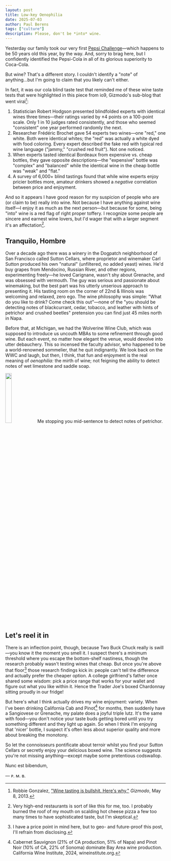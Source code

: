 ```yaml
---
layout: post
title: Low-key Oenophilia
date: 2025-07-03
author:	Paul Berens
tags: ["culture"]
description: Please, don't be *into* wine.
---
```

Yesterday our family took our very first [Pepsi Challenge](https://en.wikipedia.org/wiki/Pepsi_Challenge)—which happens to be 50 years old this year, by the way. And, sorry to brag here, but I confidently identified the Pepsi-Cola in all of its glorious superiority to Coca-Cola.

But wine? That's a different story. I couldn't identify a "note" of anything...but I'm going to claim that you likely can't either.

In fact, it was our cola blind taste test that reminded me of these wine taste tests that were highlighted in this piece from io9, Gizmodo's sub-blog that went viral[^1]:
1. Statistician Robert Hodgson presented blindfolded experts with identical wines three times—their ratings varied by ±4 points on a 100-point scale. Only 1 in 10 judges rated consistently, and those who seemed "consistent" one year performed randomly the next.
2. Researcher Frédéric Brochet gave 54 experts two wines—one "red," one white. Both were identical whites; the "red" was actually a white dyed with food coloring. Every expert described the fake red with typical red wine language ("jammy," "crushed red fruit"). Not one noticed.
3. When experts tasted identical Bordeaux from expensive vs. cheap bottles, they gave opposite descriptions—the "expensive" bottle was "complex" and "balanced" while the identical wine in the cheap bottle was "weak" and "flat."
4. A survey of 6,000+ blind tastings found that while wine experts enjoy pricier bottles more, amateur drinkers showed a *negative* correlation between price and enjoyment.

[^1]: Robbie Gonzalez, ["Wine tasting is bullshit. Here's why,"](https://gizmodo.com/wine-tasting-is-bullshit-heres-why-496098276) *Gizmodo*, May 8, 2013.

And so it appears I have good reason for my suspicion of people who are (or claim to be) really into wine. Not because I have anything against wine itself—I enjoy it as much as the next person—but because for some, being "into" wine is a red flag of right proper toffery. I recognize some people are sincere and earnest wine lovers, but I'd wager that with a larger segment it's an affectation[^2].

[^2]:Very high-end restaurants is sort of like this for me, too. I probably burned the roof of my mouth on scalding hot cheese pizza a few too many times to have sophisticated taste, but I'm skeptical.

## Tranquilo, Hombre

Over a decade ago there was a winery in the Dogpatch neighborhood of San Francisco called Sutton Cellars, where proprietor and winemaker Carl Sutton produced his own "natural" (unfiltered, no added yeast) wines. He'd buy grapes from Mendocino, Russian River, and other regions, experimenting freely—he loved Carignane, wasn't shy about Grenache, and was obsessed with vermouth. The guy was serious and passionate about winemaking, but the best part was his utterly unserious approach to presenting it. His tasting room on the corner of 22nd & Illinois was welcoming and relaxed, zero ego. The wine philosophy was simple: "What do you like to drink? Come check this out"—none of the "you should be detecting notes of blackcurrant, cedar, tobacco, and leather with hints of petrichor and crushed beetles" pretension you can find just 45 miles north in Napa.

Before that, at Michigan, we had the Wolverine Wine Club, which was supposed to introduce us uncouth MBAs to some refinement through good wine. But each event, no matter how elegant the venue, would devolve into utter debauchery. This so incensed the faculty advisor, who happened to be a world-renowned sommelier, that he quit indignantly. We look back on the WWC and laugh, but then, I think, that fun and enjoyment is the real meaning of *oenophilia:* the mirth of wine; not feigning the ability to detect notes of wet limestone and saddle soap.

<p><img src="https://upload.wikimedia.org/wikipedia/commons/thumb/0/07/Smelling_the_wine.jpg/960px-Smelling_the_wine.jpg" width="20%"><span class="muted small">Me stopping you mid-sentence to detect notes of petrichor.</span></p>

## Let's reel it in

There is an inflection point, though, because Two Buck Chuck really is swill—you know it the moment you smell it. I suspect there's a minimum threshold where you escape the bottom-shelf nastiness, though the research probably wasn't testing wines that cheap. But once you're above that floor[^3] those research findings kick in: people can't tell the difference and actually prefer the cheaper option. A college girlfriend's father once shared some wisdom: pick a price range that works for your wallet and figure out what you like within it. Hence the Trader Joe's boxed Chardonnay sitting proudly in our fridge!

[^3]: I have a price point in mind here, but to geo- and future-proof this post, I'll refrain from disclosing.

But here's what I think actually drives my wine enjoyment: variety. When I've been drinking California Cab and Pinot[^4] for months, then suddenly have a Sangiovese or Grenache, my palate does a joyful triple lutz. It's the same with food—you don't notice your taste buds getting bored until you try something different and they light up again. So when I think I'm enjoying that 'nicer' bottle, I suspect it's often less about superior quality and more about breaking the monotony.

[^4]: Cabernet Sauvignon (21% of CA production, 51% of Napa) and Pinot Noir (10% of CA, 22% of Sonoma) dominate Bay Area wine production. California Wine Institute, 2024, wineinstitute.org.

So let the connoisseurs pontificate about terroir whilst you find your Sutton Cellars or secretly enjoy your delicious boxed wine. The science suggests you're not missing anything—except maybe some pretentious codswallop.

Nunc est bibendum,

— ᴘ. ᴍ. ʙ.
